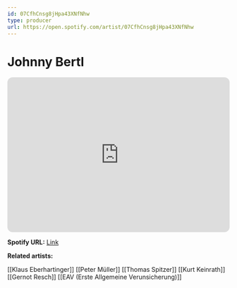 ```yaml
---
id: 07CfhCnsg8jHpa43XNfNhw
type: producer
url: https://open.spotify.com/artist/07CfhCnsg8jHpa43XNfNhw
---
```

# Johnny Bertl

<iframe style="border-radius:12px" src="https://open.spotify.com/embed/artist/07CfhCnsg8jHpa43XNfNhw" width="100%" height="352" frameBorder="0" allowfullscreen="" allow="autoplay; clipboard-write; encrypted-media; fullscreen; picture-in-picture" loading="lazy"></iframe>

**Spotify URL:** [Link](https://open.spotify.com/artist/07CfhCnsg8jHpa43XNfNhw)

**Related artists:**

[[Klaus Eberhartinger]]
[[Peter Müller]]
[[Thomas Spitzer]]
[[Kurt Keinrath]]
[[Gernot Resch]]
[[EAV (Erste Allgemeine Verunsicherung)]]
